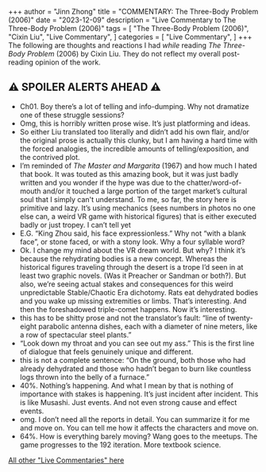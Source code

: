 +++
author = "Jinn Zhong"
title = "COMMENTARY: The Three-Body Problem (2006)"
date = "2023-12-09"
description = "Live Commentary to The Three-Body Problem (2006)"
tags = [
    "The Three-Body Problem (2006)",
    "Cixin Liu",
    "Live Commentary",
]
categories = [
    "Live Commentary",
]
+++
The following are thoughts and reactions I had _while_ reading _The Three-Body Problem_ (2006) by Cixin Liu. They do not reflect my overall post-reading opinion of the work. 

## :warning: **SPOILER ALERTS AHEAD** :warning:

* Ch01. Boy there’s a lot of telling and info-dumping. Why not dramatize one of these struggle sessions?
* Omg, this is horribly written prose wise. It’s just platforming and ideas.
* So either Liu translated too literally and didn’t add his own flair, and/or the original prose is actually this clunky, but I am having a hard time with the forced analogies, the incredible amounts of telling/exposition, and the contrived plot.
* I’m reminded of _The Master and Margarita_ (1967) and how much I hated that book. It was touted as this amazing book, but it was just badly written and you wonder if the hype was due to the chatter/word-of-mouth and/or it touched a large portion of the target market’s cultural soul that I simply can't understand. To me, so far, the story here is primitive and lazy. It’s using mechanics (sees numbers in photos no one else can, a weird VR game with historical figures) that is either executed badly or just tropey. I can’t tell yet
* E.G. “King Zhou said, his face expressionless.” Why not “with a blank face”, or stone faced, or with a stony look. Why a four syllable word?
* Ok. I change my mind about the VR dream world. But why? I think it’s because the rehydrating bodies is a new concept. Whereas the historical figures traveling through the desert is a trope I’d seen in at least two graphic novels. (Was it Preacher or Sandman or both?). But also, we’re seeing actual stakes and consequences for this weird unpredictable Stable/Chaotic Era dichotomy. Rats eat dehydrated bodies and you wake up missing extremities or limbs. That’s interesting. And then the foreshadowed triple-comet happens. Now it’s interesting.
* this has to be shitty prose and not the translator’s fault: “line of twenty-eight parabolic antenna dishes, each with a diameter of nine meters, like a row of spectacular steel plants.”
* “Look down my throat and you can see out my ass.” This is the first line of dialogue that feels genuinely unique and different.
* this is not a complete sentence: “On the ground, both those who had already dehydrated and those who hadn’t began to burn like countless logs thrown into the belly of a furnace.”
* 40%. Nothing’s happening. And what I mean by that is nothing of importance with stakes is happening. It’s just incident after incident. This is like Musashi. Just events. And not even strong cause and effect events. 
* omg. I don’t need all the reports in detail. You can summarize it for me and move on. You can tell me how it affects the characters and move on.
* 64%. How is everything barely moving? Wang goes to the meetups. The game progresses to the 192 iteration. More textbook science.

[All other "Live Commentaries" here](https://journal.jinnzhong.com/categories/live-commentary/)

